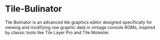 # Tile-Bulinator
Tile Bulinator is an advanced tile graphics editor designed specifically for viewing and modifying raw graphic data in vintage console ROMs, inspired by classic tools like Tile Layer Pro and Tile Molester.
